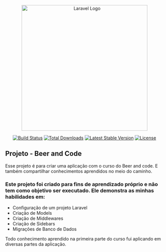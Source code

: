 <p align="center"><a href="https://laravel.com" target="_blank"><img src="https://raw.githubusercontent.com/laravel/art/master/logo-lockup/5%20SVG/2%20CMYK/1%20Full%20Color/laravel-logolockup-cmyk-red.svg" width="400" alt="Laravel Logo"></a></p>

<p align="center">
<a href="https://github.com/laravel/framework/actions"><img src="https://github.com/laravel/framework/workflows/tests/badge.svg" alt="Build Status"></a>
<a href="https://packagist.org/packages/laravel/framework"><img src="https://img.shields.io/packagist/dt/laravel/framework" alt="Total Downloads"></a>
<a href="https://packagist.org/packages/laravel/framework"><img src="https://img.shields.io/packagist/v/laravel/framework" alt="Latest Stable Version"></a>
<a href="https://packagist.org/packages/laravel/framework"><img src="https://img.shields.io/packagist/l/laravel/framework" alt="License"></a>
</p>

## Projeto - Beer and Code 
Esse projeto é para criar uma aplicação com o curso do Beer and code. E também compartilhar conhecimentos aprendidos no meio do caminho.   

### Este projeto foi criado para fins de aprendizado próprio e não tem como objetivo ser executado. Ele demonstra as minhas habilidades em:  

- Configuração de um projeto Laravel
- Criação de Models
- Criação de Middlewares
- Criação de Sidebars
- Migrações de Banco de Dados  

Todo conhecimento aprendido na primeira parte do curso fui aplicando em diversas partes da aplicação.
